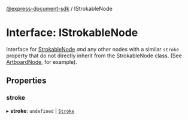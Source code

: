[@express-document-sdk](../overview.md) / IStrokableNode

# Interface: IStrokableNode

Interface for [StrokableNode](../classes/StrokableNode.md) _and_ any other nodes with a similar `stroke` property that do not directly inherit
from the StrokableNode class. (See [ArtboardNode](../classes/ArtboardNode.md), for example).

## Properties

### stroke

▸ **stroke**: `undefined` \| [`Stroke`](Stroke.md)
